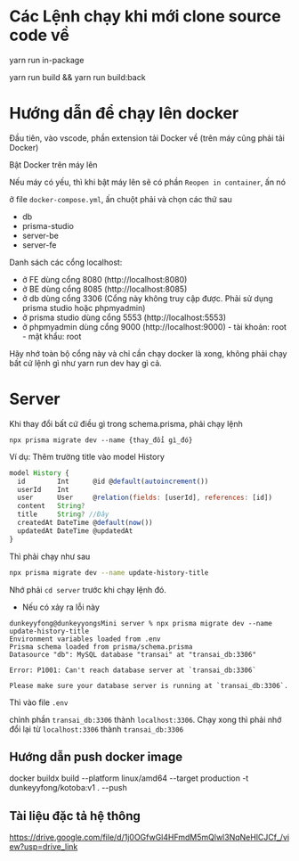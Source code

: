# Các Lệnh chạy khi mới clone source code về

yarn run in-package

yarn run build && yarn run build:back

# Hướng dẫn để chạy lên docker

Đầu tiên, vào vscode, phần extension tải Docker về (trên máy cũng phải tải Docker)

Bật Docker trên máy lên

Nếu máy có yếu, thì khi bật máy lên sẽ có phần `Reopen in container`, ấn nó

ở file `docker-compose.yml`, ấn chuột phải và chọn các thứ sau

- db
- prisma-studio
- server-be
- server-fe

Danh sách các cổng localhost:

- ở FE dùng cổng 8080 (http://localhost:8080)
- ở BE dùng cổng 8085 (http://localhost:8085)
- ở db dùng cổng 3306 (Cổng này không truy cập được. Phải sử dụng prisma studio hoặc phpmyadmin)
- ở prisma studio dùng cổng 5553 (http://localhost:5553)
- ở phpmyadmin dùng cổng 9000 (http://localhost:9000) - tài khoản: root - mật khẩu: root

Hãy nhớ toàn bộ cổng này và chỉ cần chạy docker là xong, không phải chạy bất cứ lệnh gì như yarn run dev hay gì cả.

# Server

Khi thay đổi bất cứ điều gì trong schema.prisma, phải chạy lệnh

```
npx prisma migrate dev --name {thay_đổi gì_đó}
```

Ví dụ: Thêm trường title vào model History

```js
model History {
  id        Int      @id @default(autoincrement())
  userId    Int
  user      User     @relation(fields: [userId], references: [id])
  content   String?
  title     String? //Đây
  createdAt DateTime @default(now())
  updatedAt DateTime @updatedAt
}
```

Thì phải chạy như sau

```bash
npx prisma migrate dev --name update-history-title
```

Nhớ phải `cd server` trước khi chạy lệnh đó.

- Nếu có xảy ra lỗi này

```
dunkeyyfong@dunkeyyongsMini server % npx prisma migrate dev --name update-history-title
Environment variables loaded from .env
Prisma schema loaded from prisma/schema.prisma
Datasource "db": MySQL database "transai" at "transai_db:3306"

Error: P1001: Can't reach database server at `transai_db:3306`

Please make sure your database server is running at `transai_db:3306`.
```

Thì vào file `.env`

chỉnh phần `transai_db:3306` thành `localhost:3306`. Chạy xong thì phải nhớ đổi lại từ `localhost:3306` thành `transai_db:3306`

## Hướng dẫn push docker image
docker buildx build --platform linux/amd64 --target production -t dunkeyyfong/kotoba:v1 . --push

## Tài liệu đặc tả hệ thông 
https://drive.google.com/file/d/1j0OGfwGl4HFmdM5mQlwl3NqNeHlCJCf_/view?usp=drive_link